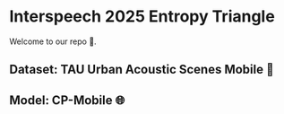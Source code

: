 # **Interspeech 2025 Entropy Triangle**

Welcome to our repo 🥳. 

## **Dataset: TAU Urban Acoustic Scenes Mobile** 🧠

## **Model: CP-Mobile** 🌐
